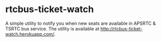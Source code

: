 # rtcbus-ticket-watch
A simple utility to notify you when new seats are available in APSRTC & TSRTC bus service. The utility is available at http://rtcbus-ticket-watch.herokuapp.com/. 